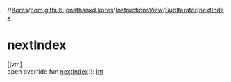 //[Kores](../../../../index.md)/[com.github.jonathanxd.kores](../../index.md)/[InstructionsView](../index.md)/[SubIterator](index.md)/[nextIndex](next-index.md)

# nextIndex

[jvm]\
open override fun [nextIndex](next-index.md)(): [Int](https://kotlinlang.org/api/latest/jvm/stdlib/kotlin/-int/index.html)
